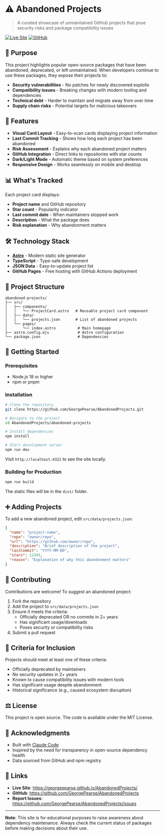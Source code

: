 # ⚠️ Abandoned Projects

> A curated showcase of unmaintained GitHub projects that pose security risks and package compatibility issues

[![Live Site](https://img.shields.io/badge/Live-Site-blue)](https://georgepearse.github.io/AbandonedProjects/)
[![GitHub](https://img.shields.io/badge/GitHub-Repository-black)](https://github.com/GeorgePearse/AbandonedProjects)

## 🎯 Purpose

This project highlights popular open-source packages that have been abandoned, deprecated, or left unmaintained. When developers continue to use these packages, they expose their projects to:

- **Security vulnerabilities** - No patches for newly discovered exploits
- **Compatibility issues** - Breaking changes with modern tooling and dependencies
- **Technical debt** - Harder to maintain and migrate away from over time
- **Supply chain risks** - Potential targets for malicious takeovers

## 🚀 Features

- **Visual Card Layout** - Easy-to-scan cards displaying project information
- **Last Commit Tracking** - Shows how long each project has been abandoned
- **Risk Assessment** - Explains why each abandoned project matters
- **GitHub Integration** - Direct links to repositories with star counts
- **Dark/Light Mode** - Automatic theme based on system preferences
- **Responsive Design** - Works seamlessly on mobile and desktop

## 📊 What's Tracked

Each project card displays:

- **Project name** and GitHub repository
- **Star count** - Popularity indicator
- **Last commit date** - When maintainers stopped work
- **Description** - What the package does
- **Risk explanation** - Why abandonment matters

## 🛠️ Technology Stack

- **[Astro](https://astro.build)** - Modern static site generator
- **TypeScript** - Type-safe development
- **JSON Data** - Easy-to-update project list
- **GitHub Pages** - Free hosting with GitHub Actions deployment

## 📁 Project Structure

```
abandoned-projects/
├── src/
│   ├── components/
│   │   └── ProjectCard.astro   # Reusable project card component
│   ├── data/
│   │   └── projects.json       # List of abandoned projects
│   └── pages/
│       └── index.astro          # Main homepage
├── astro.config.mjs             # Astro configuration
└── package.json                 # Dependencies
```

## 🚦 Getting Started

### Prerequisites

- Node.js 18 or higher
- npm or pnpm

### Installation

```bash
# Clone the repository
git clone https://github.com/GeorgePearse/AbandonedProjects.git

# Navigate to the project
cd AbandonedProjects/abandoned-projects

# Install dependencies
npm install

# Start development server
npm run dev
```

Visit `http://localhost:4321` to see the site locally.

### Building for Production

```bash
npm run build
```

The static files will be in the `dist/` folder.

## ➕ Adding Projects

To add a new abandoned project, edit `src/data/projects.json`:

```json
{
  "name": "project-name",
  "repo": "owner/repo",
  "url": "https://github.com/owner/repo",
  "description": "Brief description of the project",
  "lastCommit": "YYYY-MM-DD",
  "stars": 12345,
  "reason": "Explanation of why this abandonment matters"
}
```

## 🤝 Contributing

Contributions are welcome! To suggest an abandoned project:

1. Fork the repository
2. Add the project to `src/data/projects.json`
3. Ensure it meets the criteria:
   - Officially deprecated OR no commits in 2+ years
   - Has significant usage/downloads
   - Poses security or compatibility risks
4. Submit a pull request

## 📝 Criteria for Inclusion

Projects should meet at least one of these criteria:

- Officially deprecated by maintainers
- No security updates in 2+ years
- Known to cause compatibility issues with modern tools
- Has significant usage despite abandonment
- Historical significance (e.g., caused ecosystem disruption)

## ⚖️ License

This project is open source. The code is available under the MIT License.

## 🙏 Acknowledgments

- Built with [Claude Code](https://claude.com/claude-code)
- Inspired by the need for transparency in open-source dependency health
- Data sourced from GitHub and npm registry

## 🔗 Links

- **Live Site**: https://georgepearse.github.io/AbandonedProjects/
- **GitHub**: https://github.com/GeorgePearse/AbandonedProjects
- **Report Issues**: https://github.com/GeorgePearse/AbandonedProjects/issues

---

**Note**: This site is for educational purposes to raise awareness about dependency maintenance. Always check the current status of packages before making decisions about their use.
